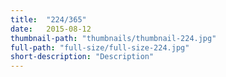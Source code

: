 ```yaml
---
title:  "224/365"
date:   2015-08-12
thumbnail-path: "thumbnails/thumbnail-224.jpg"
full-path: "full-size/full-size-224.jpg"
short-description: "Description"
---
```

